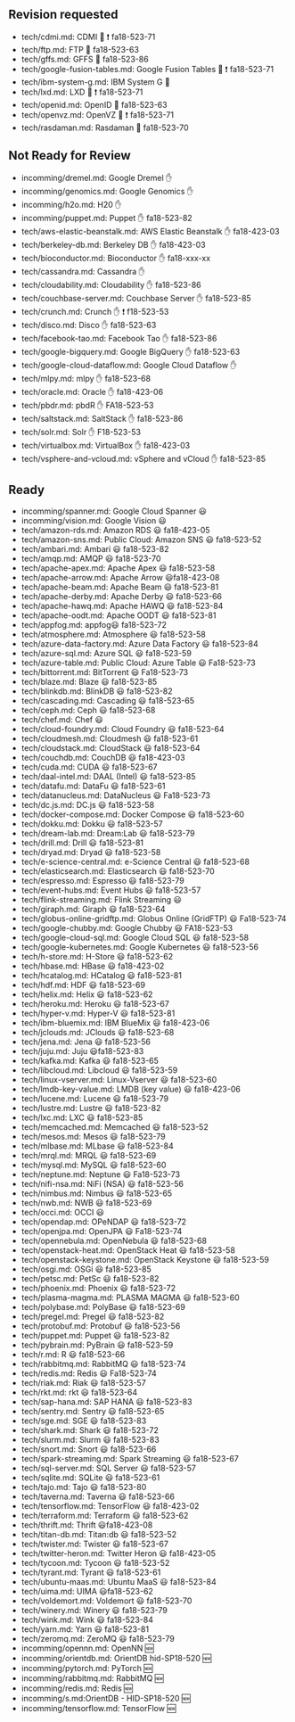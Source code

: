 
## Revision requested


* tech/cdmi.md: CDMI :wave: :exclamation: fa18-523-71
* tech/ftp.md: FTP :wave: fa18-523-63
* tech/gffs.md: GFFS :wave: fa18-523-86
* tech/google-fusion-tables.md: Google Fusion Tables :wave: :exclamation: fa18-523-71
* tech/ibm-system-g.md: IBM System G :wave:
* tech/lxd.md: LXD :wave: :exclamation: fa18-523-71
* tech/openid.md: OpenID :wave: fa18-523-63
* tech/openvz.md: OpenVZ :wave: :exclamation: fa18-523-71
* tech/rasdaman.md: Rasdaman :wave: fa18-523-70



## Not Ready for Review


* incomming/dremel.md: Google Dremel :hand:
* incomming/genomics.md: Google Genomics :hand:
* incomming/h2o.md: H20 :hand:
* incomming/puppet.md: Puppet :hand: fa18-523-82
* tech/aws-elastic-beanstalk.md: AWS Elastic Beanstalk :hand: fa18-423-03
* tech/berkeley-db.md: Berkeley DB :hand: fa18-423-03
* tech/bioconductor.md: Bioconductor :hand: fa18-xxx-xx
* tech/cassandra.md: Cassandra :hand:
* tech/cloudability.md: Cloudability :hand: fa18-523-86
* tech/couchbase-server.md: Couchbase Server :hand: fa18-523-85
* tech/crunch.md: Crunch :hand: :exclamation: f18-523-53
* tech/disco.md: Disco :hand: fa18-523-63
* tech/facebook-tao.md: Facebook Tao :hand: fa18-523-86
* tech/google-bigquery.md: Google BigQuery :hand: fa18-523-63
* tech/google-cloud-dataflow.md: Google Cloud Dataflow :hand: 
* tech/mlpy.md: mlpy :hand: fa18-523-68
* tech/oracle.md: Oracle :hand: fa18-423-06
* tech/pbdr.md: pbdR :hand: FA18-523-53
* tech/saltstack.md: SaltStack :hand: fa18-523-86
* tech/solr.md: Solr :hand: F18-523-53
* tech/virtualbox.md: VirtualBox :hand: fa18-423-03
* tech/vsphere-and-vcloud.md: vSphere and vCloud :hand: fa18-523-85



## Ready


* incomming/spanner.md: Google Cloud Spanner :smiley:
* incomming/vision.md: Google Vision :smiley:
* tech/amazon-rds.md: Amazon RDS :smiley: fa18-423-05
* tech/amazon-sns.md: Public Cloud: Amazon SNS :smiley: fa18-523-52
* tech/ambari.md: Ambari :smiley: fa18-523-82
* tech/amqp.md: AMQP :smiley: fa18-523-70
* tech/apache-apex.md: Apache Apex :smiley: fa18-523-58
* tech/apache-arrow.md: Apache Arrow :smiley:fa18-423-08
* tech/apache-beam.md: Apache Beam :smiley: fa18-523-81
* tech/apache-derby.md: Apache Derby   :smiley:   fa18-523-66
* tech/apache-hawq.md: Apache HAWQ :smiley: fa18-523-84
* tech/apache-oodt.md: Apache OODT :smiley: fa18-523-81
* tech/appfog.md: appfog:smiley: fa18-523-72
* tech/atmosphere.md: Atmosphere :smiley: fa18-523-58
* tech/azure-data-factory.md: Azure Data Factory :smiley: fa18-523-84
* tech/azure-sql.md: Azure SQL :smiley: fa18-523-59
* tech/azure-table.md: Public Cloud: Azure Table :smiley: Fa18-523-73
* tech/bittorrent.md: BitTorrent :smiley: Fa18-523-73
* tech/blaze.md: Blaze :smiley: fa18-523-85
* tech/blinkdb.md: BlinkDB :smiley: fa18-523-82
* tech/cascading.md: Cascading :smiley: fa18-523-65
* tech/ceph.md: Ceph :smiley: fa18-523-68
* tech/chef.md: Chef :smiley:
* tech/cloud-foundry.md: Cloud Foundry :smiley: fa18-523-64
* tech/cloudmesh.md: Cloudmesh :smiley: fa18-523-61
* tech/cloudstack.md: CloudStack :smiley: fa18-523-64
* tech/couchdb.md: CouchDB :smiley: fa18-423-03
* tech/cuda.md: CUDA :smiley: fa18-523-67
* tech/daal-intel.md: DAAL (Intel) :smiley: fa18-523-85
* tech/datafu.md: DataFu :smiley: fa18-523-61
* tech/datanucleus.md: DataNucleus :smiley: Fa18-523-73
* tech/dc.js.md: DC.js :smiley: fa18-523-58
* tech/docker-compose.md: Docker Compose :smiley: fa18-523-60
* tech/dokku.md: Dokku :smiley: fa18-523-57
* tech/dream-lab.md: Dream:Lab :smiley: fa18-523-79
* tech/drill.md: Drill :smiley: fa18-523-81
* tech/dryad.md: Dryad :smiley: fa18-523-58
* tech/e-science-central.md: e-Science Central :smiley: fa18-523-68
* tech/elasticsearch.md: Elasticsearch :smiley: fa18-523-70
* tech/espresso.md: Espresso :smiley: fa18-523-79
* tech/event-hubs.md: Event Hubs :smiley: fa18-523-57
* tech/flink-streaming.md: Flink Streaming :smiley:
* tech/giraph.md: Giraph :smiley: fa18-523-64
* tech/globus-online-gridftp.md: Globus Online (GridFTP) :smiley: Fa18-523-74
* tech/google-chubby.md: Google Chubby :smiley: FA18-523-53
* tech/google-cloud-sql.md: Google Cloud SQL :smiley: fa18-523-58
* tech/google-kubernetes.md: Google Kubernetes :smiley: fa18-523-56
* tech/h-store.md: H-Store :smiley: fa18-523-62
* tech/hbase.md: HBase :smiley: fa18-423-02
* tech/hcatalog.md: HCatalog :smiley: fa18-523-81
* tech/hdf.md: HDF :smiley: fa18-523-69
* tech/helix.md: Helix :smiley: fa18-523-62
* tech/heroku.md: Heroku :smiley: fa18-523-67
* tech/hyper-v.md: Hyper-V :smiley: fa18-523-81
* tech/ibm-bluemix.md: IBM BlueMix :smiley: fa18-423-06
* tech/jclouds.md: JClouds :smiley: fa18-523-68
* tech/jena.md: Jena :smiley: fa18-523-56
* tech/juju.md: Juju :smiley:fa18-523-83
* tech/kafka.md: Kafka :smiley: fa18-523-65
* tech/libcloud.md: Libcloud :smiley: fa18-523-59
* tech/linux-vserver.md: Linux-Vserver :smiley: fa18-523-60
* tech/lmdb-key-value.md: LMDB (key value) :smiley: fa18-423-06
* tech/lucene.md: Lucene :smiley: fa18-523-79
* tech/lustre.md: Lustre :smiley: fa18-523-82
* tech/lxc.md: LXC :smiley: fa18-523-85
* tech/memcached.md: Memcached :smiley: fa18-523-52
* tech/mesos.md: Mesos :smiley: fa18-523-79
* tech/mlbase.md: MLbase :smiley: fa18-523-84
* tech/mrql.md: MRQL :smiley: fa18-523-69
* tech/mysql.md: MySQL :smiley: fa18-523-60
* tech/neptune.md: Neptune :smiley: Fa18-523-73
* tech/nifi-nsa.md: NiFi (NSA) :smiley: fa18-523-56
* tech/nimbus.md: Nimbus :smiley: fa18-523-65
* tech/nwb.md: NWB :smiley: fa18-523-69
* tech/occi.md: OCCI :smiley:
* tech/opendap.md: OPeNDAP :smiley: fa18-523-72
* tech/openjpa.md: OpenJPA :smiley: Fa18-523-74
* tech/opennebula.md: OpenNebula :smiley: fa18-523-68
* tech/openstack-heat.md: OpenStack Heat :smiley: fa18-523-58
* tech/openstack-keystone.md: OpenStack Keystone :smiley: fa18-523-59
* tech/osgi.md: OSGi :smiley: fa18-523-85
* tech/petsc.md: PetSc :smiley: fa18-523-82
* tech/phoenix.md: Phoenix :smiley: fa18-523-72
* tech/plasma-magma.md: PLASMA MAGMA :smiley: fa18-523-60
* tech/polybase.md: PolyBase :smiley: fa18-523-69
* tech/pregel.md: Pregel :smiley: fa18-523-82
* tech/protobuf.md: Protobuf :smiley: fa18-523-56
* tech/puppet.md: Puppet :smiley: fa18-523-82
* tech/pybrain.md: PyBrain :smiley: fa18-523-59
* tech/r.md: R  :smiley: fa18-523-66
* tech/rabbitmq.md: RabbitMQ   :smiley: fa18-523-74
* tech/redis.md: Redis :smiley: Fa18-523-74
* tech/riak.md: Riak :smiley: fa18-523-57
* tech/rkt.md: rkt :smiley: fa18-523-64
* tech/sap-hana.md: SAP HANA :smiley: fa18-523-83
* tech/sentry.md: Sentry :smiley: fa18-523-65
* tech/sge.md: SGE :smiley: fa18-523-83
* tech/shark.md: Shark :smiley: fa18-523-72
* tech/slurm.md: Slurm :smiley: fa18-523-83
* tech/snort.md: Snort :smiley: fa18-523-66
* tech/spark-streaming.md: Spark Streaming :smiley: fa18-523-67
* tech/sql-server.md: SQL Server :smiley: fa18-523-57
* tech/sqlite.md: SQLite :smiley: fa18-523-61
* tech/tajo.md: Tajo :smiley: fa18-523-80
* tech/taverna.md: Taverna  :smiley:  fa18-523-66
* tech/tensorflow.md: TensorFlow :smiley: fa18-423-02
* tech/terraform.md: Terraform :smiley: fa18-523-62
* tech/thrift.md: Thrift :smiley:fa18-423-08
* tech/titan-db.md: Titan:db :smiley: fa18-523-52
* tech/twister.md: Twister :smiley: fa18-523-67
* tech/twitter-heron.md: Twitter Heron :smiley: fa18-423-05
* tech/tycoon.md: Tycoon :smiley: fa18-523-52
* tech/tyrant.md: Tyrant :smiley: fa18-523-61
* tech/ubuntu-maas.md: Ubuntu MaaS :smiley: fa18-523-84
* tech/uima.md: UIMA :smiley:fa18-523-62
* tech/voldemort.md: Voldemort :smiley: fa18-523-70
* tech/winery.md: Winery :smiley: fa18-523-79
* tech/wink.md: Wink :smiley: fa18-523-84
* tech/yarn.md: Yarn :smiley: fa18-523-81
* tech/zeromq.md: ZeroMQ :smiley: fa18-523-79
* incomming/opennn.md: OpenNN :new:
* incomming/orientdb.md: OrientDB hid-SP18-520 :new:
* incomming/pytorch.md: PyTorch :new:
* incomming/rabbitmq.md: RabbitMQ :new:
* incomming/redis.md: Redis :new:
* incomming/s.md:OrientDB  - HID-SP18-520 :new:
* incomming/tensorflow.md: TensorFlow :new:




